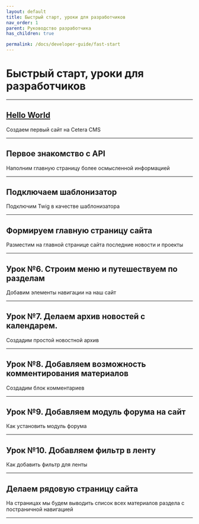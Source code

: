 ```yaml
---
layout: default
title: Быстрый старт, уроки для разработчиков
nav_order: 1
parent: Руководство разработчика
has_children: true

permalink: /docs/developer-guide/fast-start
---
```


# Быстрый старт, уроки для разработчиков

---

## [Hello World](/cetera-cms/docs/developer-guide/fast-start/hello-world.html)

Создаем первый сайт на Cetera CMS

---

## Первое знакомство с API

Наполним главную страницу более осмысленной информацией

---

## Подключаем шаблонизатор

Подключим Twig в качестве шаблонизатора

---

## Формируем главную страницу сайта

Разместим на главной странице сайта последние новости и проекты

---

## Урок №6. Строим меню и путешествуем по разделам

Добавим элементы навигации на наш сайт

---

## Урок №7. Делаем архив новостей с календарем.

Создадим простой новостной архив

---

## Урок №8. Добавляем возможность комментирования материалов

Создадим блок комментариев

---

## Урок №9. Добавляем модуль форума на сайт

Как установить модуль форума

---

## Урок №10. Добавляем фильтр в ленту

Как добавить фильтр для ленты

---

## Делаем рядовую страницу сайта

На страницах мы будем выводить список всех материалов раздела с постраничной навигацией

---

